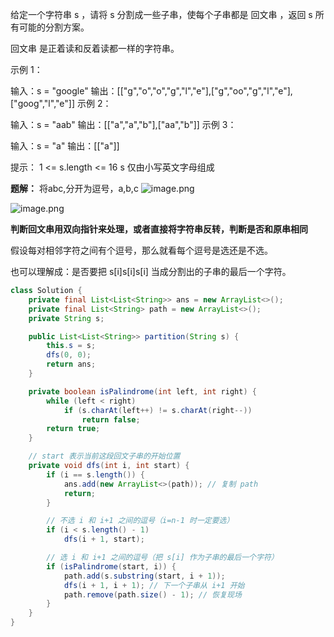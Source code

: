 给定一个字符串 s ，请将 s 分割成一些子串，使每个子串都是 回文串 ，返回 s 所有可能的分割方案。

回文串 是正着读和反着读都一样的字符串。

示例 1：

输入：s = "google"
输出：[["g","o","o","g","l","e"],["g","oo","g","l","e"],["goog","l","e"]]
示例 2：

输入：s = "aab"
输出：[["a","a","b"],["aa","b"]]
示例 3：

输入：s = "a"
输出：[["a"]]
 
提示：
1 <= s.length <= 16
s 仅由小写英文字母组成

**题解：**
将abc,分开为逗号，a,b,c
![image.png](http://sbcsimulate.top:8090/upload/2023/08/image-94d34c907aa44503aab46b1ae6475d59.png)

![image.png](http://sbcsimulate.top:8090/upload/2023/08/image-023759a1b4a5428eb9bbb0e3d2f78b55.png)

**判断回文串用双向指针来处理，或者直接将字符串反转，判断是否和原串相同**

假设每对相邻字符之间有个逗号，那么就看每个逗号是选还是不选。

也可以理解成：是否要把 s[i]s[i]s[i] 当成分割出的子串的最后一个字符。

```java
class Solution {
    private final List<List<String>> ans = new ArrayList<>();
    private final List<String> path = new ArrayList<>();
    private String s;

    public List<List<String>> partition(String s) {
        this.s = s;
        dfs(0, 0);
        return ans;
    }

    private boolean isPalindrome(int left, int right) {
        while (left < right)
            if (s.charAt(left++) != s.charAt(right--))
                return false;
        return true;
    }

    // start 表示当前这段回文子串的开始位置
    private void dfs(int i, int start) {
        if (i == s.length()) {
            ans.add(new ArrayList<>(path)); // 复制 path
            return;
        }

        // 不选 i 和 i+1 之间的逗号（i=n-1 时一定要选）
        if (i < s.length() - 1)
            dfs(i + 1, start);

        // 选 i 和 i+1 之间的逗号（把 s[i] 作为子串的最后一个字符）
        if (isPalindrome(start, i)) {
            path.add(s.substring(start, i + 1));
            dfs(i + 1, i + 1); // 下一个子串从 i+1 开始
            path.remove(path.size() - 1); // 恢复现场
        }
    }
}

```
